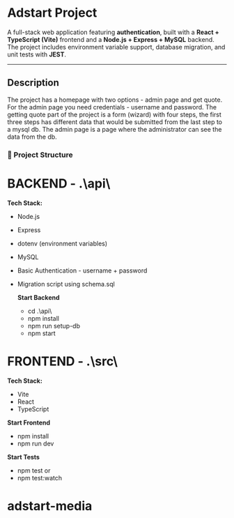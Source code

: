 # Adstart Project

A full-stack web application featuring **authentication**, built with a **React + TypeScript (Vite)** frontend and a **Node.js + Express + MySQL** backend.
The project includes environment variable support, database migration, and unit tests with **JEST**.

---
## Description

The project has a homepage with two options - admin page and get quote.
For the admin page you need credentials - username and password. The getting quote part of the project is a form (wizard) with four steps, the first three steps has different data that would be submitted from the last step to a mysql db.
The admin page is a page where the administrator can see the data from the db.

### 📁 Project Structure

# BACKEND - .\api\

**Tech Stack:**

- Node.js
- Express
- dotenv (environment variables)
- MySQL
- Basic Authentication - username + password
- Migration script using schema.sql

  **Start Backend**
  - cd .\api\
  - npm install
  - npm run setup-db
  - npm start

# FRONTEND - .\src\

**Tech Stack:**

- Vite
- React
- TypeScript

**Start Frontend**
- npm install
- npm run dev

**Start Tests**
- npm test
or
- npm test:watch
# adstart-media
